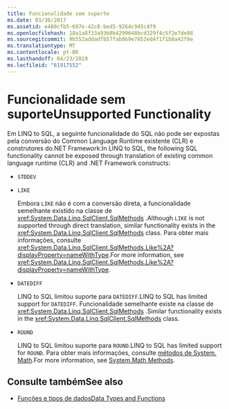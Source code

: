 ```yaml
---
title: Funcionalidade sem suporte
ms.date: 03/30/2017
ms.assetid: e480cfb5-697e-42c8-bed5-9264c945c4f9
ms.openlocfilehash: 18a1a8f33a9360b4299648bcd329f4c5f2e7de88
ms.sourcegitcommit: 9b552addadfb57fab0b9e7852ed4f1f1b8a42f8e
ms.translationtype: MT
ms.contentlocale: pt-BR
ms.lasthandoff: 04/23/2019
ms.locfileid: "61917552"
---
```

# <a name="unsupported-functionality"></a><span data-ttu-id="94661-102">Funcionalidade sem suporte</span><span class="sxs-lookup"><span data-stu-id="94661-102">Unsupported Functionality</span></span>
<span data-ttu-id="94661-103">Em LINQ to SQL, a seguinte funcionalidade do SQL não pode ser expostas pela conversão do Common Language Runtime existente (CLR) e construtores do.NET Framework:</span><span class="sxs-lookup"><span data-stu-id="94661-103">In LINQ to SQL, the following SQL functionality cannot be exposed through translation of existing common language runtime (CLR) and .NET Framework constructs:</span></span>  
  
-   `STDDEV`  
  
-   `LIKE`  
  
     <span data-ttu-id="94661-104">Embora `LIKE` não é com a conversão direta, a funcionalidade semelhante existido na classe de <xref:System.Data.Linq.SqlClient.SqlMethods> .</span><span class="sxs-lookup"><span data-stu-id="94661-104">Although `LIKE` is not supported through direct translation, similar functionality exists in the <xref:System.Data.Linq.SqlClient.SqlMethods> class.</span></span> <span data-ttu-id="94661-105">Para obter mais informações, consulte <xref:System.Data.Linq.SqlClient.SqlMethods.Like%2A?displayProperty=nameWithType>.</span><span class="sxs-lookup"><span data-stu-id="94661-105">For more information, see <xref:System.Data.Linq.SqlClient.SqlMethods.Like%2A?displayProperty=nameWithType>.</span></span>  
  
-   `DATEDIFF`  
  
     <span data-ttu-id="94661-106">LINQ to SQL limitou suporte para `DATEDIFF`.</span><span class="sxs-lookup"><span data-stu-id="94661-106">LINQ to SQL has limited support for `DATEDIFF`.</span></span> <span data-ttu-id="94661-107">Funcionalidade semelhante existe na classe de <xref:System.Data.Linq.SqlClient.SqlMethods> .</span><span class="sxs-lookup"><span data-stu-id="94661-107">Similar functionality exists in the <xref:System.Data.Linq.SqlClient.SqlMethods> class.</span></span>  
  
-   `ROUND`  
  
     <span data-ttu-id="94661-108">LINQ to SQL limitou suporte para `ROUND`.</span><span class="sxs-lookup"><span data-stu-id="94661-108">LINQ to SQL has limited support for `ROUND`.</span></span> <span data-ttu-id="94661-109">Para obter mais informações, consulte [métodos de System. Math](system-math-methods.md).</span><span class="sxs-lookup"><span data-stu-id="94661-109">For more information, see [System.Math Methods](system-math-methods.md).</span></span>  
  
## <a name="see-also"></a><span data-ttu-id="94661-110">Consulte também</span><span class="sxs-lookup"><span data-stu-id="94661-110">See also</span></span>

- [<span data-ttu-id="94661-111">Funções e tipos de dados</span><span class="sxs-lookup"><span data-stu-id="94661-111">Data Types and Functions</span></span>](data-types-and-functions.md)
